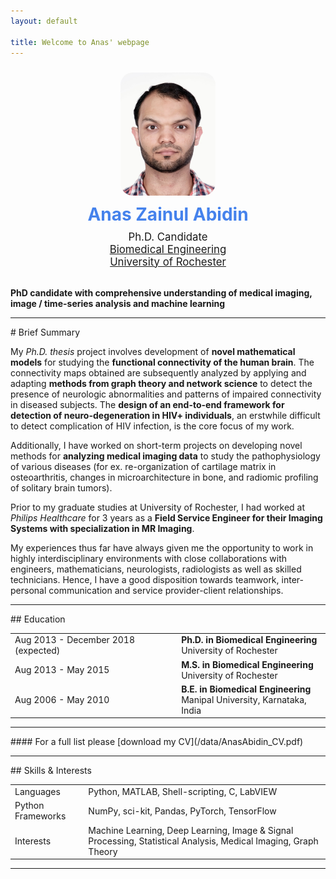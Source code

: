 ```yaml
---
layout: default

title: Welcome to Anas' webpage
---
```

<div id="Top" name="Top">  </div>
<div class="container">
  <div align="center">
  <div class="row">
    <div class="col-md-6 col-md-offset-1 vcenter idxHdr">
      <div class="col-md-2 vcenter idxHdr">
      <a href="/images/photo_Anas.jpg">
        <img src="/images/photo_Anas.jpg"
             style="border-radius: 20px; margin: 10px; max-width: 30%;"
             alt="Me."/>
      </a>
    </div>
      <div style='font-size: 2em; color: #4582ec; font-weight: bold; padding-bottom: 0.3em;'>Anas Zainul Abidin</div>
      <div style='font-size: 1.2em;'>
        Ph.D. Candidate
      </div>
      <div style='font-size: 1.2em'>
        <a href="http://www.hajim.rochester.edu/bme/">Biomedical Engineering</a>
      </div>
      <div style='font-size: 1.2em'>
        <a href="http://rochester.edu/">University of Rochester</a>
      </div>
      <br/>
    </div>
  </div>
  </div>
  </div>

**PhD candidate with comprehensive understanding of medical imaging, image / time-series analysis and machine learning**

* * *
<div id="Summary" name="Summary">  </div>
# Brief Summary <a href="/index.html#Top"><i class="fas fa-link"></i></a>

My _Ph.D. thesis_ project involves development of **novel mathematical models** for studying the **functional connectivity of the human brain**. The connectivity maps obtained are subsequently analyzed by applying and adapting **methods from graph theory and network science** to detect the presence of neurologic abnormalities and patterns of impaired connectivity in diseased subjects. The **design of an end-to-end framework for detection of neuro-degeneration in HIV+ individuals**, an erstwhile difficult to detect complication of HIV infection, is the core focus of my work.

Additionally, I have worked on short-term projects on developing novel methods for **analyzing medical imaging data** to study the pathophysiology of various diseases (for ex. re-organization of cartilage matrix in osteoarthritis, changes in microarchitecture in bone, and radiomic profiling of solitary brain tumors). 

Prior to my graduate studies at University of Rochester, I had worked at _Philips Healthcare_ for 3 years as a **Field Service Engineer for their Imaging Systems with specialization in MR Imaging**. 

My experiences thus far have always given me the opportunity to work in highly interdisciplinary environments with close collaborations with engineers, mathematicians, neurologists, radiologists as well as skilled technicians. Hence, I have a good disposition towards teamwork, inter-personal communication and service provider-client relationships. 

* * *
<div id="Education" name="Education">  </div>
## Education <a href="/index.html#Top"><i class="fas fa-link"></i></a>
<table class="table table-hover">
  <tr>
    <td class="col-md-3">Aug 2013 - December 2018 (expected)</td>
    <td>
        <strong>Ph.D. in Biomedical Engineering</strong>
        <br>
      University of Rochester
    </td>
  </tr>
  <tr>
    <td class="col-md-3">Aug 2013 - May 2015</td>
    <td>
        <strong>M.S. in Biomedical Engineering</strong>
        <br>
      University of Rochester
    </td>
  </tr>
  <tr>
    <td class="col-md-3">Aug 2006 - May 2010</td>
    <td>
        <strong>B.E. in Biomedical Engineering</strong> 
        <br>
      Manipal University, Karnataka, India
    </td>
  </tr>
  <br/>
</table>


<hr />
#### For a full list please [download my CV](/data/AnasAbidin_CV.pdf)
<hr />

<div id="Skills" name="Skills">  </div>
## Skills & Interests <a href="/index.html#Top"><i class="fas fa-link"></i></a>
<table class="table table-hover">
<tr>
  <td class='col-md-2'>Languages</td>
  <td markdown="1">
Python, MATLAB, Shell-scripting, C, LabVIEW
  </td>
</tr>
<tr>
  <td class='col-md-2'>Python Frameworks</td>
  <td markdown="1">
NumPy, sci-kit, Pandas, PyTorch, TensorFlow
  </td>
</tr>
<tr>
  <td class='col-md-2'>Interests</td>
  <td markdown="1">
Machine Learning, Deep Learning, Image & Signal Processing, Statistical Analysis, Medical Imaging, Graph Theory
  </td>
</tr>
</table>
<hr>
